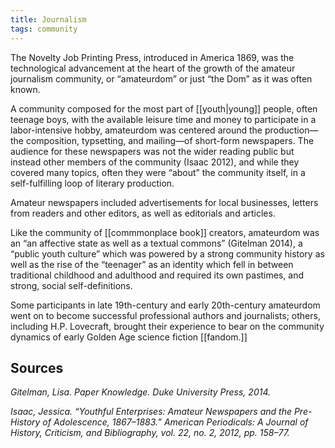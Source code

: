```yaml
---
title: Journalism
tags: community
---
```


The Novelty Job Printing Press, introduced in America 1869, was the technological advancement at the heart of the growth of the amateur journalism community, or “amateurdom” or just “the Dom” as it was often known. 

A community composed for the most part of [[youth|young]] people, often teenage boys, with the available leisure time and money to participate in a labor-intensive hobby, amateurdom was centered around the production—the composition, typsetting, and mailing—of short-form newspapers. The audience for these newspapers was not the wider reading public but instead other members of the community (Isaac 2012), and while they covered many topics, often they were “about” the community itself, in a self-fulfilling loop of literary production. 

Amateur newspapers included advertisements for local businesses, letters from readers and other editors, as well as editorials and articles. 

Like the community of [[commmonplace book]] creators, amateurdom was an “an affective state as well as a textual commons” (Gitelman 2014), a “public youth culture” which was powered by a strong community history as well as the rise of the “teenager” as an identity which fell in between traditional childhood and adulthood and required its own pastimes, and strong, social self-definitions. 

Some participants in late 19th-century and early 20th-century amateurdom went on to become successful professional authors and journalists; others, including H.P. Lovecraft, brought their experience to bear on the community dynamics of early Golden Age science fiction [[fandom.]]

## Sources

*Gitelman, Lisa. Paper Knowledge. Duke University Press, 2014.*

*Isaac, Jessica. “Youthful Enterprises: Amateur Newspapers and the Pre-History of Adolescence, 1867–1883.” American Periodicals: A Journal of History, Criticism, and Bibliography, vol. 22, no. 2, 2012, pp. 158–77.* 